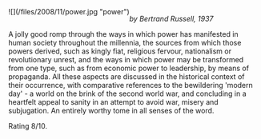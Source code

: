 <!--
.. title: Power
.. slug: power
.. date: 2008-11-28 11:32:00-06:00
.. tags: media,books,non-fiction
.. type: text
-->

<span style="float: left">
![](/files/2008/11/power.jpg "power")
</span>

*by Bertrand Russell, 1937*

A jolly good romp through the ways in which power has manifested in
human society throughout the millennia, the sources from which those
powers derived, such as kingly fiat, religious fervour, nationalism or
revolutionary unrest, and the ways in which power may be transformed
from one type, such as from economic power to leadership, by means of
propaganda. All these aspects are discussed in the historical context of
their occurrence, with comparative references to the bewildering 'modern
day' - a world on the brink of the second world war, and concluding in a
heartfelt appeal to sanity in an attempt to avoid war, misery and
subjugation. An entirely worthy tome in all senses of the word.

Rating 8/10.

<br style="clear: both" />
